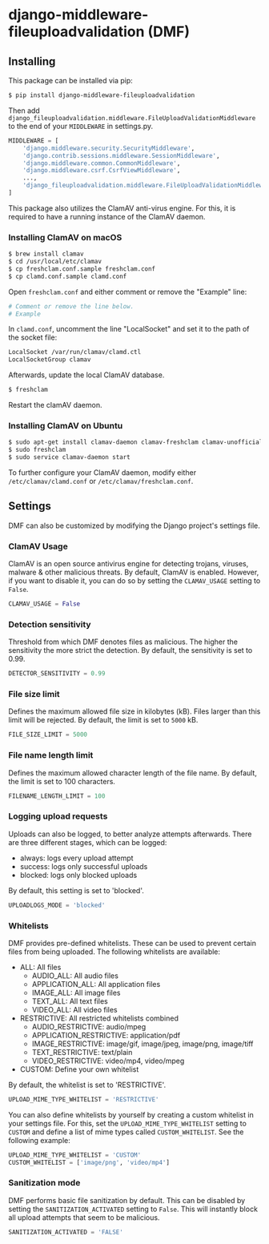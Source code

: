 # django-middleware-fileuploadvalidation (DMF)

[comment]: <> ([![pypi-version]][pypi]) 

## Installing

This package can be installed via pip:

```bash
$ pip install django-middleware-fileuploadvalidation
```

Then add `django_fileuploadvalidation.middleware.FileUploadValidationMiddleware` to the end of your `MIDDLEWARE` in settings.py.

```python
MIDDLEWARE = [
    'django.middleware.security.SecurityMiddleware',
    'django.contrib.sessions.middleware.SessionMiddleware',
    'django.middleware.common.CommonMiddleware',
    'django.middleware.csrf.CsrfViewMiddleware',
    ...,
    'django_fileuploadvalidation.middleware.FileUploadValidationMiddleware',
]
```

This package also utilizes the ClamAV anti-virus engine. For this, it is required to have a running instance of the ClamAV daemon.


### Installing ClamAV on macOS

```bash
$ brew install clamav
$ cd /usr/local/etc/clamav
$ cp freshclam.conf.sample freshclam.conf
$ cp clamd.conf.sample clamd.conf
```

Open `freshclam.conf` and either comment or remove the "Example" line:
```bash
# Comment or remove the line below.
# Example
```

In `clamd.conf`, uncomment the line "LocalSocket" and set it to the path of the socket file:
```bash
LocalSocket /var/run/clamav/clamd.ctl
LocalSocketGroup clamav
```

Afterwards, update the local ClamAV database.
```bash
$ freshclam
```

Restart the clamAV daemon.

### Installing ClamAV on Ubuntu

```bash
$ sudo apt-get install clamav-daemon clamav-freshclam clamav-unofficial-sigs
$ sudo freshclam
$ sudo service clamav-daemon start
```

To further configure your ClamAV daemon, modify either `/etc/clamav/clamd.conf` or `/etc/clamav/freshclam.conf`.


[pypi]: https://pypi.org/project/django-cprofile-middleware/
[pypi-version]: https://img.shields.io/pypi/v/django-cprofile-middleware.svg

## Settings
DMF can also be customized by modifying the Django project's settings file.

### ClamAV Usage
ClamAV is an open source antivirus engine for detecting trojans, viruses, malware & other malicious threats. By default, ClamAV is enabled. However, if you want to disable it, you can do so by setting the `CLAMAV_USAGE` setting to `False`.
```python
CLAMAV_USAGE = False
```

### Detection sensitivity
Threshold from which DMF denotes files as malicious.
The higher the sensitivity the more strict the detection.
By default, the sensitivity is set to 0.99.
```python
DETECTOR_SENSITIVITY = 0.99
```

### File size limit
Defines the maximum allowed file size in kilobytes (kB). Files larger than this limit will be rejected. By default, the limit is set to `5000` kB.
```python
FILE_SIZE_LIMIT = 5000
```

### File name length limit
Defines the maximum allowed character length of the file name.
By default, the limit is set to 100 characters.
```python
FILENAME_LENGTH_LIMIT = 100
```

### Logging upload requests
Uploads can also be logged, to better analyze attempts afterwards.
There are three different stages, which can be logged:
- always: logs every upload attempt
- success: logs only successful uploads
- blocked: logs only blocked uploads
  
By default, this setting is set to 'blocked'.
```python
UPLOADLOGS_MODE = 'blocked'
```

### Whitelists
DMF provides pre-defined whitelists. These can be used to prevent certain files from being uploaded. The following whitelists are available:


- ALL: All files
  - AUDIO_ALL: All audio files
  - APPLICATION_ALL: All application files
  - IMAGE_ALL: All image files
  - TEXT_ALL: All text files
  - VIDEO_ALL: All video files
- RESTRICTIVE: All restricted whitelists combined
  - AUDIO_RESTRICTIVE: audio/mpeg
  - APPLICATION_RESTRICTIVE: application/pdf
  - IMAGE_RESTRICTIVE: image/gif, image/jpeg, image/png, image/tiff
  - TEXT_RESTRICTIVE: text/plain
  - VIDEO_RESTRICTIVE: video/mp4, video/mpeg
- CUSTOM: Define your own whitelist

By default, the whitelist is set to 'RESTRICTIVE'.

```python
UPLOAD_MIME_TYPE_WHITELIST = 'RESTRICTIVE'
```

You can also define whitelists by yourself by creating a custom whitelist in your settings file. For this, set the `UPLOAD_MIME_TYPE_WHITELIST` setting to `CUSTOM` and define a list of mime types called `CUSTOM_WHITELIST`. See the following example:
```python
UPLOAD_MIME_TYPE_WHITELIST = 'CUSTOM'
CUSTOM_WHITELIST = ['image/png', 'video/mp4']
```

### Sanitization mode
DMF performs basic file sanitization by default. This can be disabled by setting the `SANITIZATION_ACTIVATED` setting to `False`. This will instantly block all upload attempts that seem to be malicious.
```python
SANITIZATION_ACTIVATED = 'FALSE'
```